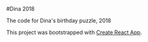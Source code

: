#Dina 2018

The code for Dina's birthday puzzle, 2018

This project was bootstrapped with [Create React App](https://github.com/facebookincubator/create-react-app).
